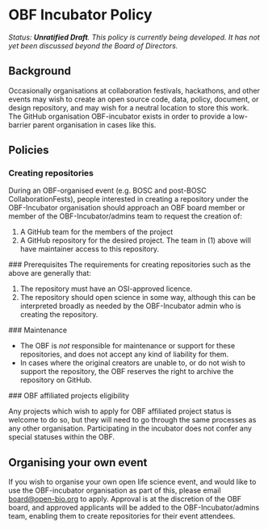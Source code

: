 # OBF Incubator Policy
_Status: **Unratified Draft**. This policy is currently being developed. It has not yet been discussed beyond the Board of Directors._

## Background

Occasionally organisations at collaboration festivals, hackathons, and other events may wish to create an open source code, data, policy, document, or design repository, and may wish for a neutral location to store this work. The GitHub organisation OBF-incubator exists in order to provide a low-barrier parent organisation in cases like this.

## Policies

### Creating repositories

During an OBF-organised event (e.g. BOSC and post-BOSC CollaborationFests), people interested in creating a repository under the OBF-Incubator organisation should approach an OBF board member or member of the OBF-Incubator/admins team to request the creation of:

1. A GitHub team for the members of the project
2. A GitHub repository for the desired project. The team in (1) above will have maintainer access to this repository.

### Prerequisites
The requirements for creating repositories such as the above are generally that:

1. The repository must have an OSI-approved licence.
2. The repository should open science in some way, although this can be interpreted broadly as needed by the OBF-Incubator admin who is creating the repository.

### Maintenance

- The OBF is _not_ responsible for maintenance or support for these repositories, and does not accept any kind of liability for them.
- In cases where the original creators are unable to, or do not wish to support the repository, the OBF reserves the right to archive the repository on GitHub.

### OBF affiliated projects eligibility

Any projects which wish to apply for OBF affiliated project status is welcome to do so, but they will need to go through the same processes as any other organisation. Participating in the incubator does not confer any special statuses within the OBF.

## Organising your own event

If you wish to organise your own open life science event, and would like to use the OBF-incubator organisation as part of this, please email board@open-bio.org to apply. Approval is at the discretion of the OBF board, and approved applicants will be added to the OBF-Incubator/admins team, enabling them to create repositories for their event attendees.

